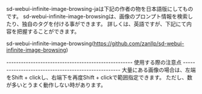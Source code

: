 sd-webui-infinite-image-browsing-jaは下記の作者の物を日本語版にしてものです。
sd-webui-infinite-image-browsingは、画像のプロンプト情報を検索したり、独自のタグを付ける事ができます。
詳しくは、英語ですが、下記にて内容を把握することができます。

sd-webui-infinite-image-browsing(https://github.com/zanllp/sd-webui-infinite-image-browsing)

---------------------------------------------------- 使用する際の注意点 ----------------------------------------------------
大量にある画像の場合は、左端をShift + clickし、右端下を再度Shift + clickで範囲指定できます。
ただし、数が多いとうまく動作しない時があります。